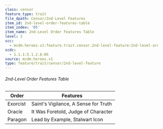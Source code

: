 ```yaml
---
class: censor
feature_type: trait
file_dpath: Censor/2nd-Level Features
item_id: 2nd-level-order-features-table
item_index: '05'
item_name: 2nd-Level Order Features Table
level: 2
scc:
  - mcdm.heroes.v1:feature.trait.censor.2nd-level-feature:2nd-level-order-features-table
scdc:
  - 1.1.1:5.1.2.6:05
source: mcdm.heroes.v1
type: feature/trait/censor/2nd-level-feature
---
```


###### 2nd-Level Order Features Table

| Order    | Features                             |
| -------- | ------------------------------------ |
| Exorcist | Saint's Vigilance, A Sense for Truth |
| Oracle   | It Was Foretold, Judge of Character  |
| Paragon  | Lead by Example, Stalwart Icon       |
